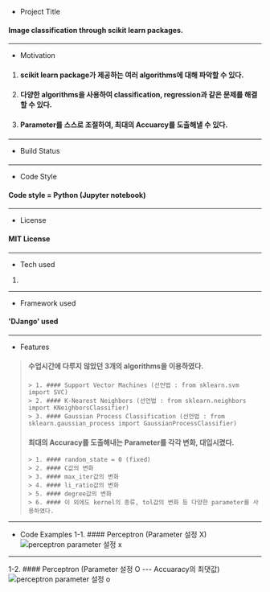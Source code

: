 * Project Title
#### Image classification through scikit learn packages.
-------
* Motivation
1. #### scikit learn package가 제공하는 여러 algorithms에 대해 파악할 수 있다.
2. #### 다양한 algorithms을 사용하여 classification, regression과 같은 문제를 해결할 수 있다.
3. #### Parameter를 스스로 조절하여, 최대의 Accuarcy를 도출해낼 수 있다.
--------
* Build Status
####
--------
* Code Style
#### Code style = Python (Jupyter notebook)
--------
* License
#### MIT License
--------
* Tech used
1. 
--------
* Framework used
#### 'DJango' used
--------
* Features
> #### 수업시간에 다루지 않았던 3개의 algorithms을 이용하였다.
>     > 1. #### Support Vector Machines (선언법 : from sklearn.svm import SVC)
>     > 2. #### K-Nearest Neighbors (선언법 : from sklearn.neighbors import KNeighborsClassifier)
>     > 3. #### Gaussian Process Classification (선언법 : from sklearn.gaussian_process import GaussianProcessClassifier)
> #### 최대의 Accuracy를 도출해내는 Parameter를 각각 변화, 대입시켰다.
>     > 1. #### random_state = 0 (fixed)
>     > 2. #### C값의 변화
>     > 3. #### max_iter값의 변화
>     > 4. #### li_ratio값의 변화
>     > 5. #### degree값의 변화
>     > 6. #### 이 외에도 kernel의 종류, tol값의 변화 등 다양한 parameter를 사용하였다.
--------
* Code Examples
1-1. #### Perceptron (Parameter 설정 X)
![perceptron parameter 설정 x](https://user-images.githubusercontent.com/92518995/146891023-316ca279-d9af-49a2-bad5-bb9619eaf446.PNG)
--------
1-2. #### Perceptron (Parameter 설정 O --- Accuaracy의 최댓값)
![perceptron parameter 설정 o](https://user-images.githubusercontent.com/92518995/146891360-2545febc-fe16-47fb-97b4-131af0893efe.PNG)

